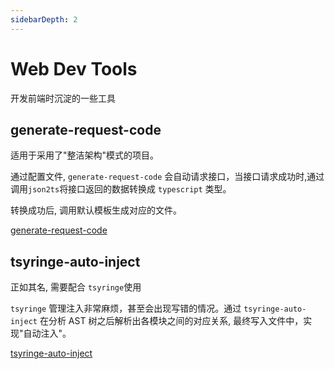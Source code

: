 ```yaml
---
sidebarDepth: 2
---
```


# Web Dev Tools

开发前端时沉淀的一些工具

## generate-request-code

适用于采用了"整洁架构"模式的项目。

通过配置文件, `generate-request-code` 会自动请求接口，当接口请求成功时,通过调用`json2ts`将接口返回的数据转换成 `typescript` 类型。

转换成功后, 调用默认模板生成对应的文件。

[generate-request-code](https://github.com/martin-yin/web-dev-tools/tree/main/packages/generate-request-code)

## tsyringe-auto-inject

正如其名, 需要配合 `tsyringe`使用

`tsyringe` 管理注入非常麻烦，甚至会出现写错的情况。通过 `tsyringe-auto-inject` 在分析 AST 树之后解析出各模块之间的对应关系, 最终写入文件中，实现"自动注入"。

[tsyringe-auto-inject](https://github.com/martin-yin/web-dev-tools/tree/main/packages/tsyringe-auto-inject)
